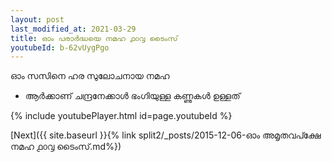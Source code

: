 ```yaml
---
layout: post
last_modified_at: 2021-03-29
title: ഓം പരാർദ്ധയെ നമഹ ൧൦൮ ടൈംസ്
youtubeId: b-62vUygPgo
---
```

 
 
 ഓം സസിനെ ഹര സുലോചനായ നമഹ 
 
 -  ആർക്കാണ് ചന്ദ്രനേക്കാൾ ഭംഗിയുള്ള കണ്ണുകൾ ഉള്ളത് 
 
  
 
  
 
 
 
 
 
 


{% include youtubePlayer.html id=page.youtubeId %}
 
[Next]({{ site.baseurl }}{% link  split2/_posts/2015-12-06-ഓം അമൃതവപ്ക്ഷേ നമഹ ൧൦൮ ടൈംസ്.md%})
 
